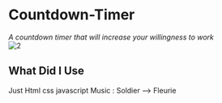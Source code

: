 # Countdown-Timer
 *A countdown timer that will increase your willingness to work* <br>
![2](https://user-images.githubusercontent.com/51884151/126074367-59a8abf8-3a15-4a2b-a659-1d73fb47a575.png)
## What Did I Use
  Just Html css javascript
  Music : Soldier --> Fleurie
